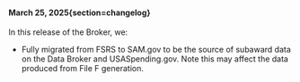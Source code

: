 #### March 25, 2025{section=changelog}
In this release of the Broker, we:

* Fully migrated from FSRS to SAM.gov to be the source of subaward data on the Data Broker and USASpending.gov. Note this may affect the data produced from File F generation.
